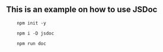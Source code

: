 
## This is an example on how to use JSDoc

```
    npm init -y

    npm i -D jsdoc

    npm run doc
```
